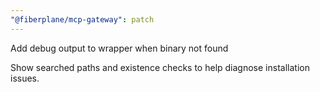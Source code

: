 ```yaml
---
"@fiberplane/mcp-gateway": patch
---
```


Add debug output to wrapper when binary not found

Show searched paths and existence checks to help diagnose installation issues.
